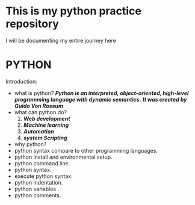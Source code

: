 # This is my python practice repository

I will be documenting my entire journey here

# PYTHON
Introduction:

- what is python?
      ***Python is an interpreted, object-oriented, high-level programming language with dynamic semantics.***
      ***It was created by Guido Von Rossum***
- what can python do?
   1. ***Web development***
   2. ***Machine learning***
   3. ***Automation***
   4. ***system Scripting***
- why python?
- python syntax compare to other programming languages.
- python install and environmental setup.
- python command line.
- python syntax.
- execute python syntax.
- python indentation.
- python variables .
- python comments.

